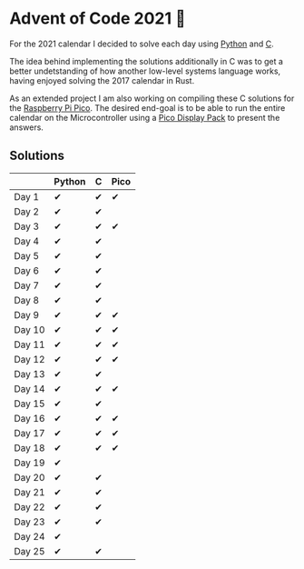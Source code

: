 # Advent of Code 2021 🎄

For the 2021 calendar I decided to solve each day using [Python](./python) and [C](./c).

The idea behind implementing the solutions additionally in C was to get a better undetstanding of how another low-level systems language works, having enjoyed solving the 2017 calendar in Rust.

As an extended project I am also working on compiling these C solutions for the [Raspberry Pi Pico](https://www.raspberrypi.com/products/raspberry-pi-pico/).
The desired end-goal is to be able to run the entire calendar on the Microcontroller using a [Pico Display Pack](https://shop.pimoroni.com/products/pico-display-pack) to present the answers.

## Solutions

|        | Python | C   | Pico |
| ------ | ------ | --- | ---- |
| Day 1  | ✔      | ✔   | ✔    |
| Day 2  | ✔      | ✔   |      |
| Day 3  | ✔      | ✔   | ✔    |
| Day 4  | ✔      | ✔   |      |
| Day 5  | ✔      | ✔   |      |
| Day 6  | ✔      | ✔   |      |
| Day 7  | ✔      | ✔   |      |
| Day 8  | ✔      | ✔   |      |
| Day 9  | ✔      | ✔   | ✔    |
| Day 10 | ✔      | ✔   | ✔    |
| Day 11 | ✔      | ✔   | ✔    |
| Day 12 | ✔      | ✔   | ✔    |
| Day 13 | ✔      | ✔   |      |
| Day 14 | ✔      | ✔   | ✔    |
| Day 15 | ✔      | ✔   |      |
| Day 16 | ✔      | ✔   | ✔    |
| Day 17 | ✔      | ✔   | ✔    |
| Day 18 | ✔      | ✔   | ✔    |
| Day 19 | ✔      |     |      |
| Day 20 | ✔      | ✔   |      |
| Day 21 | ✔      | ✔   |      |
| Day 22 | ✔      | ✔   |      |
| Day 23 | ✔      | ✔   |      |
| Day 24 | ✔      |     |      |
| Day 25 | ✔      | ✔   |      |
